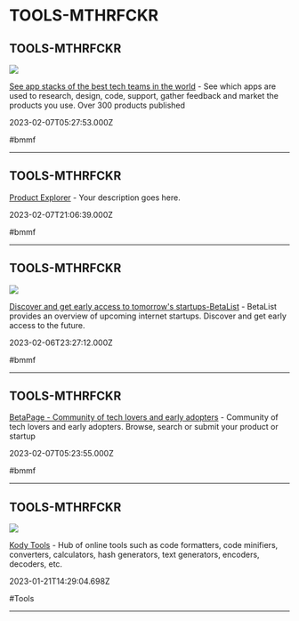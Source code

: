 # TOOLS-MTHRFCKR

## TOOLS-MTHRFCKR

![](https://uploads-ssl.webflow.com/62016cc9f65de938902f2f84/62332bc8301d992a091e0b4a_seo.png)

[See app stacks of the best tech teams in the world](https://www.companies.tools) - See which apps are used to research, design, code, support, gather feedback and market the products you use. Over 300 products published

2023-02-07T05:27:53.000Z

#bmmf

---

## TOOLS-MTHRFCKR

[Product Explorer](https://productexplorer.io) - Your description goes here.

2023-02-07T21:06:39.000Z

#bmmf

---

## TOOLS-MTHRFCKR

![](https://betalist.com/assets/homepage-36700538c405f4ff92f1ba94fdf8c4f6b74136e32294d510d69506b100666d4c.jpg)

[Discover and get early access to tomorrow's startups-BetaList](https://betalist.com) - BetaList provides an overview of upcoming internet startups. Discover and get early access to the future.

2023-02-06T23:27:12.000Z

#bmmf

---

## TOOLS-MTHRFCKR

[BetaPage - Community of tech lovers and early adopters](https://betapage.co) - Community of tech lovers and early adopters. Browse, search or submit your product or startup

2023-02-07T05:23:55.000Z

#bmmf

---

## TOOLS-MTHRFCKR

![](https://www.kodytools.com/kody.jpg)

[Kody Tools](https://www.kodytools.com) - Hub of online tools such as code formatters, code minifiers, converters, calculators, hash generators, text generators, encoders, decoders, etc.

2023-01-21T14:29:04.698Z

#Tools

---
